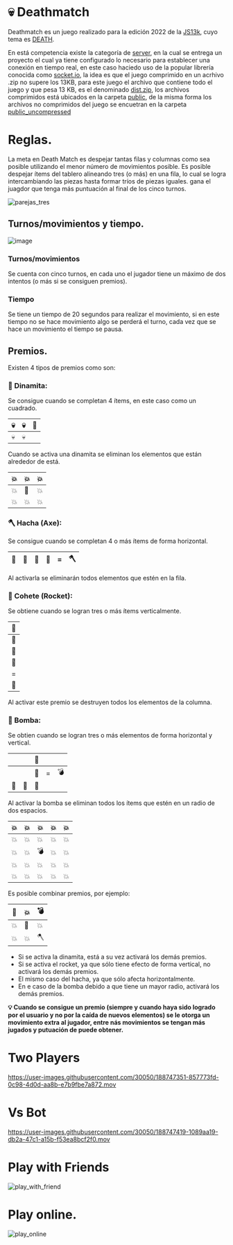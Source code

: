 # 💀 Deathmatch


Deathmatch es un juego realizado para la edición 2022 de la [JS13k](https://js13kgames.com/), cuyo tema es [DEATH](https://medium.com/js13kgames/js13kgames-2022-has-started-73a7bd31721b).

En está competencia existe la categoría de [server](https://github.com/js13kGames/js13kserver), en la cual se entrega un proyecto el cual ya tiene configurado lo necesario para establecer una conexión en tiempo real, en este caso haciedo uso de la popular librería conocida como [socket.io](https://socket.io/), 
la idea es que el juego comprimido en un acrhivo .zip no supere los 13KB, para este juego el archivo que contiene todo el juego y que pesa 13 KB, es el denominado [dist.zip](https://github.com/Jorger/deathmatch-online/blob/main/dist.zip), los archivos comprimidos está ubicados en la carpeta [public](https://github.com/Jorger/deathmatch-online/tree/main/public), 
de la misma forma los archivos no comprimidos del juego se encuetran en la carpeta [public_uncompressed](https://github.com/Jorger/deathmatch-online/tree/main/public_uncompressed)

# Reglas.

La meta en Death Match es despejar tantas filas y columnas como sea posible utilizando el menor número de movimientos posible. Es posible despejar ítems  del tablero alineando tres (o más) en una fila, lo cual se logra intercambiando las piezas hasta formar tríos de piezas iguales. gana el juagdor que tenga más puntuación al final de los cinco turnos.

![parejas_tres](https://user-images.githubusercontent.com/30050/188906867-358ba85b-22e3-4511-85a0-ea5e2129cd24.gif)

## Turnos/movimientos y tiempo.

![image](https://user-images.githubusercontent.com/30050/188908330-c3a933b3-5c51-4299-91b1-0b29d322a846.png)

### Turnos/movimientos

Se cuenta con cinco turnos, en cada uno el jugador tiene un máximo de dos intentos (o más si se consiguen premios).

### Tiempo

Se tiene un tiempo de 20 segundos para realizar el movimiento, si en este tiempo no se hace movimiento algo se perderá el turno, cada vez que se hace un movimiento el tiempo se pausa.

## Premios.

Existen 4 tipos de premios como son:

### 🧨 Dinamita:

Se consigue cuando se completan 4 ítems, en este caso como un cuadrado.

| 💀 | 💀 | 🧨 |
|:---:|:---:|:---:|
| 💀 | 💀 |    |


Cuando se activa una dinamita se eliminan los elementos que están alrededor de está.

| 💥 | 💥 | 💥 |
|----|----|----|
| 💥 | 🧨 | 💥 |
| 💥 | 💥 | 💥 |


    
### 🪓 Hacha (Axe):

Se consigue cuando se completan 4 o más ítems de forma horizontal.


| 🎃 | 🎃 | 🎃 | 🎃 | = |  🪓 |
|----|----|----|----|---|-----|


Al activarla se eliminarán todos elementos que estén en la fila.

### 🚀 Cohete (Rocket):

Se obtiene cuando se logran tres o más ítems verticalmente.


| 👹 |
|----|
| 👹 |
| 👹 |
| 👹 |
| =  |
| 🚀 |

Al activar este premio se destruyen todos los elementos de la columna.

### 🚀 Bomba:

Se obtien cuando se logran tres o más elementos de forma horizontal y vertical.

|    |    | 🧠 |   |    |
|----|----|----|---|----|
|    |    | 🧠 | = | 💣 |
| 🧠 | 🧠 | 🧠 |   |    |

Al activar la bomba se eliminan todos los ítems que estén en un radio de dos espacios.

| 💥 | 💥 | 💥 | 💥 | 💥 |
|----|----|----|----|----|
| 💥 | 💥 | 💥 | 💥 | 💥 |
| 💥 | 💥 | 💣 | 💥 | 💥 |
| 💥 | 💥 | 💥 | 💥 | 💥 |
| 💥 | 💥 | 💥 | 💥 | 💥 |


Es posible combinar premios, por ejemplo:

| 🚀 | 💥 | 💣 |
|----|----|----|
| 💥 | 🧨 | 💥 |
| 💥 | 💥 | 🪓 |

* Si se activa la dinamita, está a su vez activará los demás premios.
* Si se activa el rocket, ya que sólo tiene efecto de forma vertical, no activará los demás premios.
* El mismo caso del hacha, ya que sólo afecta horizontalmente.
* En e caso de la bomba debido a que tiene un mayor radio, activará los demás premios.

**💡 Cuando se consigue un premio (siempre y cuando haya sido logrado por el usuario y no por la caída de nuevos elementos) se le otorga un movimiento extra al jugador, entre nás movimientos se tengan más jugados y putuación de puede obtener.**



# Two Players
https://user-images.githubusercontent.com/30050/188747351-857773fd-0c98-4d0d-aa8b-e7b9fbe7a872.mov

# Vs Bot

https://user-images.githubusercontent.com/30050/188747419-1089aa19-db2a-47c1-a15b-f53ea8bcf2f0.mov

# Play with Friends

![play_with_friend](https://user-images.githubusercontent.com/30050/188748338-91afd751-9e4b-4e83-8e16-5e3828a2b04f.gif)


# Play online.


![play_online](https://user-images.githubusercontent.com/30050/188748377-29b58544-f855-47fc-b239-9013f36ceb4b.gif)
